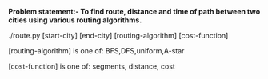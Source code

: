 **Problem statement:- To find route, distance and time of path between two cities using various routing algorithms.**

./route.py [start-city] [end-city] [routing-algorithm] [cost-function]

[routing-algorithm] is one of: BFS,DFS,uniform,A-star

[cost-function] is one of: segments, distance, cost 
